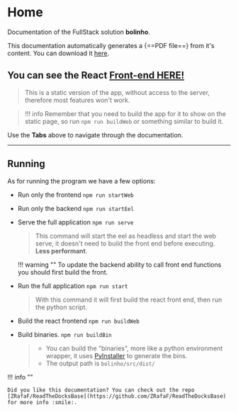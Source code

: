# Home

Documentation of the FullStack solution **bolinho**.

This documentation automatically generates a {==PDF file==} from it's content. You can download it [here](https://github.com/HefestusTec/bolinho/raw/gh-pages/pdf/document.pdf).

## You can see the React [Front-end HERE!](https://hefestustec.github.io/bolinho/build/)
> This is a static version of the app, without access to the server, therefore most features won't work.

> !!! info
    Remember that you need to build the app for it to show on the static page, so run `npm run buildWeb` or something similar to build it.



Use the **Tabs** above to navigate through the documentation.

___

## Running

As for running the program we have a few options:

* Run only the frontend `npm run startWeb`

* Run only the backend `npm run startEel`

* Serve the full application `npm run serve`
    
    > This command will start the eel as headless and start the web serve, it doesn't need to build the front end before executing. **Less performant**.
    
    !!! warning ""
        To update the backend ability to call front end functions you should first build the front.

* Run the full application `npm run start`
    
    > With this command it will first build the react front end, then run the python script.

* Build the react frontend `npm run buildWeb`

* Build binaries. `npm run buildBin`

    > * You can build the "binaries", more like a python environment wrapper, it uses [PyInstaller](https://pyinstaller.org/en/stable/) to generate the bins.
    > * The output path is `bolinho/src/dist/`

!!! info ""

    Did you like this documentation? You can check out the repo [ZRafaF/ReadTheDocksBase](https://github.com/ZRafaF/ReadTheDocksBase) for more info :smile:.